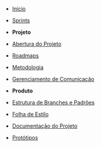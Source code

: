 ﻿* [Início](/)
 
* [Sprints](/sprints/)

* **Projeto**
* [Abertura do Projeto](/abertura/)
* [Roadmaps](/roadmaps/)
* [Metodologia](/metodology/)
* [Gerenciamento de Comunicação](/comunication-plan.md)

* **Produto**
* [Estrutura de Branches e Padrões](/branches-structure.md)
* [Folha de Estilo](/style-sheet.md)
* [Documentação do Projeto](/documentation/)
* [Protótipos](/prototype.md)


